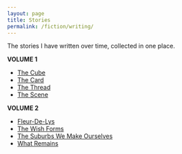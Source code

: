 ```yaml
---
layout: page
title: Stories
permalink: /fiction/writing/
---
```


The stories I have written over time, collected in one place.

**VOLUME 1**

- [The Cube](/fiction/writing/2021/12/09/the-cube.html)
- [The Card](/fiction/writing/2021/12/19/the-card.html)
- [The Thread](/fiction/writing/2021/12/24/the-thread.html)
- [The Scene](/fiction/writing/2021/12/26/the-scene.html)

**VOLUME 2**
- [Fleur-De-Lys](/fiction/writing/2022/02/27/fleur-de-lys.html)
- [The Wish Forms](/fiction/writing/2022/03/16/wish-form.html)
- [The Suburbs We Make Ourselves](/fiction/writing/2022/03/26/our-own-suburbs.html)
- [What Remains](/fiction/writing/2022/03/26/what-remains.html)